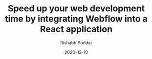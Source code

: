 ---
title: Speed up your web development time by integrating Webflow into a React application
date: "2020-12-10"
description: "Writing JSX to build pixel perfect UI elements can be very time consuming and frustrating. Learn how react engineers can inject complex elements / React components into a Webflow generated HTML page."
cover: "speed-up-your-web-development-time-by-integrating-webflow-into-a-react-application.png"
category: "programming"
author: "Rishabh Poddar"
---